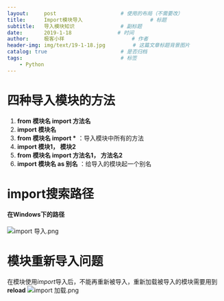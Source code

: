 ```yaml
---
layout:     post                     # 使用的布局（不需要改）
title:      Import模块导入                      # 标题 
subtitle:   导入模块知识               # 副标题
date:       2019-1-18               # 时间
author:     极客小祥                      # 作者
header-img: img/text/19-1-18.jpg         # 这篇文章标题背景图片
catalog: true                        # 是否归档
tags:                                # 标签
    - Python
---
```


# 四种导入模块的方法

1. **from 模块名 import 方法名** 
2. **import 模块名**
3. **from 模块名 import \*** ：导入模块中所有的方法
4. **import 模块1， 模块2**
5. **from 模块名 import 方法名1， 方法名2**
6. **import 模块名 as 别名** ：给导入的模块起一个别名

# import搜索路径

#### 在Windows下的路径
![import 导入.png](https://i.loli.net/2019/01/19/5c42a0edd8183.png)

# 模块重新导入问题

在模块使用*import*导入后，不能再重新被导入，重新加载被导入的模块需要用到 **reload**
![import 加载.png](https://i.loli.net/2019/01/19/5c42a280b73ac.png)